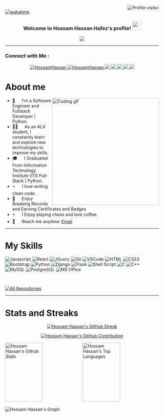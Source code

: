 <a href="https://komarev.com/ghpvc/?username=HossamHassan70">
  <img align="right" src="https://komarev.com/ghpvc/?username=HossamHassan70&label=Visitors&color=0e75b6&style=flat" alt="Profile visitor" />
</a>

[![wakatime](https://wakatime.com/badge/user/018d3ba1-caf7-4c36-bc8b-102538891add.svg)](https://wakatime.com/@018d3ba1-caf7-4c36-bc8b-102538891add)

<h3 align="center">
  Welcome to Hossam Hassan Hafez's profile!
  <img src="https://media.giphy.com/media/hvRJCLFzcasrR4ia7z/giphy.gif" width="28">
</h3>


<!-- Typing SVG by DenverCoder1 - https://github.com/DenverCoder1/readme-typing-svg -->
<p align="center">
  <a href="https://github.com/DenverCoder1/readme-typing-svg"><img src="https://readme-typing-svg.herokuapp.com/?lines=Full%20Stack%20Web%20Developer;Always%20Learning%20New%20Things&font=Fira%20Code&center=true&width=440&height=50&color=f75cfe&vCenter=true&size=24"></a>
</p> 
<hr/>

### Connect with Me :
<p align="center">
  
 <a href="https://www.linkedin.com/in/hossam-hassan-88695522a/" target="_blank">
  <img src="https://img.shields.io/badge/LinkedIn-0077B5?style=for-the-badge&logo=linkedin&logoColor=white" alt="HossamHassan"/>
 </a>
  
 <a href="https://t.me/Hossam_Hassan07" target="_blank">
  <img src="https://img.shields.io/badge/Telegram-2CA5E0?style=for-the-badge&logo=telegram&logoColor=white" alt="HossamHassan"  />
  </a> 
 
 <a href="https://www.coursera.org/user/2ccc1cded97c3d52ea586e8cb186d9b7" target="_blank">
  <img src="https://img.shields.io/badge/Coursera-0056D2?style=for-the-badge&logo=Coursera&logoColor=white" />
 </a>
   
 <a href="https://www.credly.com/users/hossam-hassan.418c40bf/badges" target="_blank">
  <img src="https://img.shields.io/badge/Credly-FF6B00?style=for-the-badge&logo=credly&logoColor=white" />
 </a>
 
 <a href="https://www.udemy.com/user/hossam-sahss/" target="_blank">
  <img src="https://img.shields.io/badge/Udemy-A435F0?style=for-the-badge&logo=udemy&logoColor=white" />
 </a>
 
 <a href="https://www.sololearn.com/en/profile/21921586" target="_blank">
  <img src="https://img.shields.io/badge/Sololearn-149EF2?style=for-the-badge&logo=sololearn&logoColor=white" />
 </a>
 
 <a href="https://twitter.com/Hossam_Hassan40" target="_blank">
  <img src="https://img.shields.io/badge/Twitter-1DA1F2?style=for-the-badge&logo=twitter&logoColor=white" />
 </a>

</p>

<!-- About Section -->
 # About me
 <p>
  <!-- Source : https://giphy.com/gifs/M9kgjEsLG6LMbYC9dl -->
 <img align="right" width="350" src="/assets/giphy.gif" alt="Coding gif" />

- 🏢 &emsp; I'm a Software Engineer and Fullstack Developer | Python.<br/>
- 👨‍💻 &emsp; As an ALX student, I constantly learn and explore new technologies to improve my skills.<br/>
- 🎓 &emsp; I Graduated From Information Technology Institute (ITI) Full-Stack | Python. <br/>
- ⭐ &emsp; I love writing clean code. <br/>
- 🏅 &emsp; Enjoy Breaking Records and Earning Certificates and Badges<br/>
- ⚡ &emsp; I Enjoy playing chess and love coffee.<br/>
- 📧 &emsp; Reach me anytime: [Email](mailto:hossam.h.a.hafez@gmail.com)<br/>
</p>
<hr/>

<!-- Skills Section -->

# My Skills

![Javascript](https://img.shields.io/badge/Javascript-F0DB4F?style=for-the-badge&labelColor=white&logo=javascript&logoColor=F0DB4F)
![React](https://img.shields.io/badge/React-61DBFB?style=for-the-badge&labelColor=white&k&logo=react&logoColor=61DBFB)
![JQuery](https://img.shields.io/badge/jQuery-0769AD?style=for-the-badge&labelColor=white&logo=jQuery&logoColor=0769AD)
![Git](https://img.shields.io/badge/Git-F05032?style=for-the-badge&labelColor=white&logo=git&logoColor=F05032)
![VSCode](https://img.shields.io/badge/Visual_Studio-0078d7?style=for-the-badge&labelColor=white&logo=visual%20studio&logoColor=0078d7)
![HTML](https://img.shields.io/badge/HTML5-E34F26?style=for-the-badge&labelColor=white&logo=html5&logoColor=E34F26)
![CSS3](https://img.shields.io/badge/CSS3-1572B6?style=for-the-badge&labelColor=white&logo=css3&logoColor=1572B6)
![Bootstrap](https://img.shields.io/badge/Bootstrap-563D7C?style=for-the-badge&labelColor=white&logo=bootstrap&logoColor=563D7C)
![Python](https://img.shields.io/badge/python-14354C?style=for-the-badge&labelColor=white&logo=python&logoColor=14354C)
![Django](https://img.shields.io/badge/Django-092E20?style=for-the-badge&labelColor=white&logo=Django&logoColor=092E20)
![Flask](https://img.shields.io/badge/Flask-000000?style=for-the-badge&labelColor=white&logo=Flask&logoColor=000000)
![Shell Script](https://img.shields.io/badge/Shell_Script-121011?style=for-the-badge&labelColor=white&logo=gnu-bash&logoColor=121011)
![C](https://img.shields.io/badge/C-00599C?style=for-the-badge&labelColor=white&logo=C&logoColor=00599C)
![C++](https://img.shields.io/badge/C%2B%2B-00599C?style=for-the-badge&labelColor=white&logo=C%2B%2B&logoColor=00599C)
![MySQL](https://img.shields.io/badge/MySQL-00000F?style=for-the-badge&labelColor=white&logo=MySQL&logoColor=00000F)
![PostgreSQL](https://img.shields.io/badge/PostgreSQL-316192?style=for-the-badge&labelColor=white&logo=PostgreSQL&logoColor=316192)
![MS Office](https://img.shields.io/badge/Microsoft_Office-D83B01?style=for-the-badge&labelColor=white&logo=microsoft&logoColor=D83B01)

<br/>
<p align="left">
  <a href="https://github.com/HossamHassan70?tab=repositories" target="_blank"><img alt="All Repositories" title="All Repositories" src="https://img.shields.io/badge/-All%20Repos-2962FF?style=for-the-badge&logo=koding&logoColor=white"/></a>
</p>
<hr/>


<!-- States Section -->

# Stats and Streaks
<p align="center">
  <a href="https://github.com/HossamHassan70">
    <img src="https://github-readme-streak-stats.herokuapp.com/?user=HossamHassan70&theme=radical&border=7F3FBF&background=0D1117" alt="Hossam Hassan's GitHub Streak"/>
  </a>
</p>
<p align="center">
  <a href="https://github.com/HossamHassan70">
    <img src="https://github-profile-summary-cards.vercel.app/api/cards/profile-details?username=HossamHassan70&theme=radical" alt="Hossam Hassan's GitHub Contribution"/>
  </a>
</p>
<a> 

<a href="https://github.com/HossamHassan70"><img alt="Hossam Hassan's Github Stats" src="https://denvercoder1-github-readme-stats.vercel.app/api?username=HossamHassan70&show_icons=true&count_private=true&theme=react&border_color=7F3FBF&bg_color=0D1117&title_color=F85D7F&icon_color=F8D866" height="192px" width="49.5%"/></a>
  <a href="https://github.com/HossamHassan70"><img alt="Hossam Hassan's Top Languages" src="https://denvercoder1-github-readme-stats.vercel.app/api/top-langs/?username=HossamHassan70&langs_count=8&layout=compact&theme=react&border_color=7F3FBF&bg_color=0D1117&title_color=F85D7F&icon_color=F8D866" height="192px" width="49.5%"/></a>
  <br/>
</a>

![Hossam Hassan's Graph](https://github-readme-activity-graph.vercel.app/graph?username=HossamHassan70&custom_title=Hossam%20Hassan%27s%20GitHub%20Activity%20Graph&bg_color=0D1117&color=7F3FBF&line=7F3FBF&point=7F3FBF&area_color=FFFFFF&title_color=FFFFFF&area=true)
